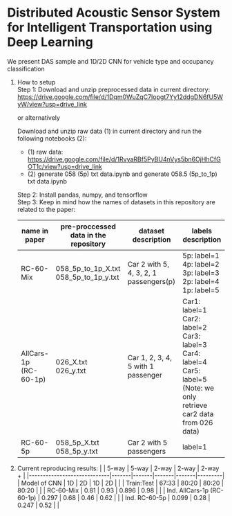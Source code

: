 # Distributed Acoustic Sensor System for Intelligent Transportation using Deep Learning
We present DAS sample and 1D/2D CNN for vehicle type and occupancy classification

1. How to setup <br>
   Step 1: Download and unzip preprocessed data in current directory: https://drive.google.com/file/d/1Dqm0WuZqC7Iopgt7Yy12ddgDN6fU5WyW/view?usp=drive_link <br>

   or alternatively <br>

   Download and unzip raw data (1) in current directory and run the following notebooks (2):
   * (1) raw data: https://drive.google.com/file/d/1RvyaRBf5PyBU4nVys5bn6OjHhCfGOT1c/view?usp=drive_link
   * (2) generate 058 (5p) txt data.ipynb and generate 058.5 (5p_to_1p) txt data.ipynb

   Step 2: Install pandas, numpy, and tensorflow <br>
   Step 3: Keep in mind how the names of datasets in this repository are related to the paper:

   | name in paper                            | pre-proccessed data in the repository    | dataset description                 | labels description                                                                                                                        |
   |------------------------------------------|------------------------------------------|-------------------------------------|-------------------------------------------------------------------------------------------------------------------------------------------|
   | RC-60-Mix                                | 058_5p_to_1p_X.txt<br>058_5p_to_1p_y.txt | Car 2 with 5, 4, 3, 2, 1 passengers(p) | 5p: label=1<br>4p: label=2<br>3p: label=3<br>2p: label=4<br>1p: label=5                                                                   |
   | AllCars-1p <br>(RC-60-1p) | 026_X.txt<br>026_y.txt                   | Car 1, 2, 3, 4, 5 with 1 passenger  | Car1: label=1<br>Car2: label=2<br>Car3: label=3<br>Car4: label=4<br>Car5: label=5<br>(Note: we only retrieve car2 data from 026 data) |
   | RC-60-5p                                 | 058_5p_X.txt<br>058_5p_y.txt             | Car 2 with 5 passengers             | label=1                                                                                                                                   |

    

3. Current reproducing results:
   |                             | 5-way | 5-way | 2-way | 2-way | 2-way + |
   |-----------------------------|-------|-------|-------|-------|---------|
   | Model of CNN                | 1D    | 2D    | 1D    | 2D    |         |
   | Train:Test                  | 67:33 | 80:20 | 80:20 | 80:20 |         |
   | RC-60-Mix                   | 0.81  | 0.93  | 0.896 | 0.98  |         |
   | Ind. AllCars-1p  (RC-60-1p) | 0.297 | 0.68  | 0.46  | 0.62  |         |
   | Ind. RC-60-5p               | 0.099 | 0.28  | 0.247 | 0.52  |         |
